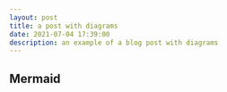 ```yaml
---
layout: post
title: a post with diagrams
date: 2021-07-04 17:39:00
description: an example of a blog post with diagrams
---
```


## Mermaid
